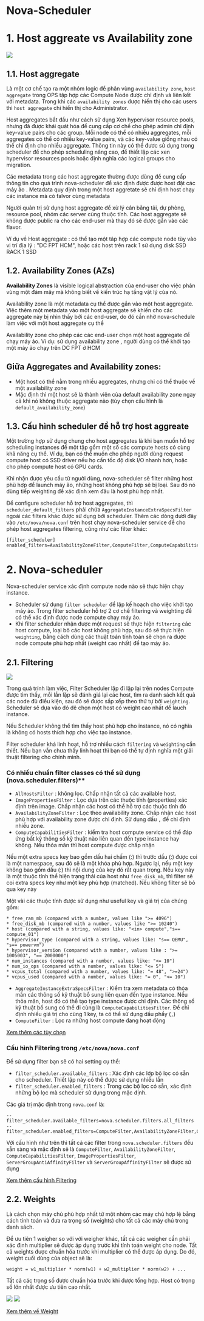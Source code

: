 # Nova-Scheduler

# 1. Host aggreate vs Availability zone

<img src="..\images\Screenshot_94.png">

## 1.1. Host aggregate
Là một cơ chế tạo ra một nhóm logic để phân vùng `availability zone`, `host aggregate` trong OPS tập hợp các Compute Node được chỉ định và liên kết với metadata. Trong khi các `availability zones` được hiển thị cho các users thì `host aggregate` chỉ hiển thị cho Administrator.

Host aggregates bắt đầu như cách sử dụng Xen hypervisor resource pools, nhưng đã được khái quát hóa để cung cấp cơ chế cho phép admin chỉ định key-value pairs cho các group. Mỗi node có thể có nhiều aggregates, mỗi aggregates có thể có nhiều key-value pairs, và các key-value giống nhau có thể chỉ định cho nhiều aggregate. Thông tin này có thể đươc sử dụng trong scheduler để cho phép scheduling nâng cao, để thiết lập các xen hypervisor resources pools hoặc định nghĩa các logical groups cho migration.

Các metadata trong các host aggregate thường được dùng để cung cấp thông tin cho quá trình nova-scheduler để xác định được được host đặt các mảy ảo . Metadata quy định trong một host aggretate sẽ chỉ định host chạy các instance mà có falvor cùng metadata

Người quản trị sử dụng host aggregate để xử lý cân bằng tải, dự phòng, resource pool, nhóm các server cùng thuộc tính. Các host aggregate sẽ không được public ra cho các end-user mà thay đó sẽ được gắn vào các flavor.

Ví dụ về Host aggregate : có thể tạo một tâp hợp các compute node tùy vào vị trí địa lý : "DC FPT HCM", hoặc các host trên rack 1 sử dụng disk SSD RACK 1 SSD

## 1.2. Availability Zones (AZs)
**Availability Zones** là visible logical abstraction của end-user cho việc phân vùng một đám mây mà không biết về kiến trúc hạ tầng vật lý của nó.

Availability zone là một metadata cụ thể được gắn vào một host aggregate. Việc thêm một metadata vào một host aggregate sẽ khiến cho các aggregate này bị nhìn thấy bởi các end-user, do đó cần nhờ nova-schedule làm việc với một host aggregate cụ thể

Availability zone cho phép các các end-user chọn một host aggregate để chạy máy ảo. Ví dụ: sử dụng availability zone , người dùng có thể khởi tạo một máy ảo chạy trên DC FPT ở HCM


## Giữa Aggregates and Availability zones:
- Một host có thể nằm trong nhiều aggregates, nhưng chỉ có thể thuộc về một availability zone
- Mặc định thì một host sẽ là thành viên của default availability zone ngay cả khi nó không thuộc aggregate nào (tùy chọn cấu hình là `default_availability_zone`)

## 1.3. Cấu hình scheduler để hỗ trợ host aggreate
Một trường hợp sử dụng chung cho host aggregates là khi bạn muốn hỗ trợ scheduling instances để một tập gồm một số các compute hosts có cùng khả năng cụ thể. Ví dụ, bạn có thể muốn cho phép người dùng request compute host có SSD driver nếu họ cần tốc độ disk I/O nhanh hơn, hoặc cho phép compute host có GPU cards.

Khi nhận được yêu cầu từ người dùng, nova-scheduler sẽ filter những host phù hợp để launch máy ảo, những host không phù hợp sẽ bị loại. Sau đó nó dùng tiếp weighting để xác định xem đâu là host phù hợp nhất. 

Để configure scheduler hỗ trợ host aggregates, thì `scheduler_default_filters` phải chứa `AggregateInstanceExtraSpecsFilter` ngoài các filters khác được sử dụng bởi scheduler. Thêm các dòng dưới đây vào `/etc/nova/nova.conf` trên host chạy nova-scheduler service để cho phép host aggregates filtering, cũng như các filter khác:
```
[filter_scheduler]
enabled_filters=AvailabilityZoneFilter,ComputeFilter,ComputeCapabilitiesFilter,ImagePropertiesFilter,ServerGroupAntiAffinityFilter,ServerGroupAffinityFilter,AggregateInstanceExtraSpecsFilter
```

# 2. Nova-scheduler
Nova-scheduler service xác định compute node nào sẽ thực hiện chạy instance.

- Scheduler sử dụng `filter scheduler` để lập kế hoạch cho việc khởi tạo máy ảo. Trong filter scheduler hỗ trợ 2 cơ chế filtering và weighting để có thể xác định được node compute chạy máy ảo.
- Khi filter scheduler nhận được một request sẽ thực hiện `filtering` các host compute, loại bỏ các host không phù hợp, sau đó sẽ thực hiện `weighting`, bằng cách dùng các thuật toán tính toán sẽ chọn ra được node compute phù hợp nhất (weight cao nhất) để tạo máy ảo.

## 2.1. Filtering
<img src="..\images\Screenshot_81.png">

Trong quá trính làm việc, Filter Scheduler lặp đi lặp lại trên nodes Compute được tìm thấy, mỗi lần lặp sẽ đánh giá lại các host, tìm ra danh sách kết quả các node đủ điều kiện, sau đó sẽ được sắp xếp theo thứ tự bởi `weighting`. Scheduler sẽ dựa vào đó đê chọn một host có weight cao nhất để lauch instance.

Nếu Scheduler không thể tìm thấy host phù hợp cho instance, nó có nghĩa là không có hosts thích hợp cho việc tạo instance.

Filter scheduler khá linh hoạt, hỗ trợ nhiều cách `filtering` và `weighting` cần thiết. Nếu bạn vẫn chưa thấy linh hoạt thì bạn có thể tự định nghĩa một giải thuật filtering cho chính mình.

### Có nhiều chuẩn filter classes có thể sử dụng (nova.scheduler.filters)**
- `AllHostsFilter` : không lọc. Chấp nhận tất cả các available host.
- `ImagePropertiesFilter` : Lọc dựa trên các thuộc tính (properties) xác định trên image. Chấp nhận các host có thể hỗ trợ các thuộc tính đó
- `AvailabilityZoneFilter` : Lọc theo availability zone. Chấp nhận các host phù hợp với availability zone được chỉ định. Sử dụng dấu `,` để chỉ định nhiều zone.
- `ComputeCapabilitiesFilter` : kiểm tra host compute service có thể đáp ứng bất kỳ thông số kỹ thuật nào liên quan đến type instance hay không. Nếu thỏa mãn thì host compute được chấp nhận

Nếu một extra specs key bao gồm dấu hai chấm (:) thì trước dấu (:) được coi là một namespace, sau đó sẽ là một khóa phù hợp. Ngược lại, nếu một key không bao gồm dấu (:) thì nội dung của key đó rất quan trọng. Nếu key này là một thuộc tính thể hiện trạng thái của host như `free_disk_mb`, thì filter sẽ coi extra specs key như một key phù hợp (matched). Nếu không filter sẽ bỏ qua key này

Một vài các thuộc tính được sử dụng như useful key và giá trị của chúng gồm:
```
* free_ram_mb (compared with a number, values like ">= 4096")
* free_disk_mb (compared with a number, values like ">= 10240")
* host (compared with a string, values like: "<in> compute","s== compute_01")
* hypervisor_type (compared with a string, values like: "s== QEMU", "s== powervm")
* hypervisor_version (compared with a number, values like : ">= 1005003", "== 2000000")
* num_instances (compared with a number, values like: "<= 10")
* num_io_ops (compared with a number, values like: "<= 5")
* vcpus_total (compared with a number, values like: "= 48", ">=24")
* vcpus_used (compared with a number, values like: "= 0", "<= 10")
```

- `AggregateInstanceExtraSpecsFilter` : Kiểm tra xem metadata có thỏa mãn các thông số kỹ thuật bổ sung liên quan đến type instance. Nếu thỏa mãn, host đó có thể tạo type instance được chỉ định. Các thông số kỹ thuật bổ sung có thể đi cùng là `ComputeCapabilitiesFilter`. Để chỉ định nhiều giá trị cho cùng 1 key, ta có thể sử dụng dấu phẩy (`,`)
- `ComputeFilter` : Lọc ra những host compute đang hoạt động

[Xem thêm các tùy chọn](https://docs.openstack.org/nova/latest/user/filter-scheduler.html)

### Cấu hình Filtering trong `/etc/nova/nova.conf`
Để sử dụng filter bạn sẽ có hai setting cụ thể:
- `filter_scheduler.available_filters` : Xác định các lớp bộ lọc có sẵn cho scheduler. Thiết lập này có thể được sử dụng nhiều lần
- `filter_scheduler.enabled_filters` : Trong các bộ lọc có sẵn, xác định những bộ lọc mà scheduler sử dụng trong mặc định.

Các giá trị mặc định trong `nova.conf` là:
```
--filter_scheduler.available_filters=nova.scheduler.filters.all_filters
--filter_scheduler.enabled_filters=ComputeFilter,AvailabilityZoneFilter,ComputeCapabilitiesFilter,ImagePropertiesFilter,ServerGroupAntiAffinityFilter,ServerGroupAffinityFilter
```
Với cấu hình như trên thì tất cả các filter trong `nova.scheduler.filters` đều sẵn sàng và mặc định sẽ là `ComputeFilter`, `AvailabilityZoneFilter`, `ComputeCapabilitiesFilter`, `ImagePropertiesFilter`, `ServerGroupAntiAffinityFilter` và `ServerGroupAffinityFilter` sẽ được sử dụng

[Xem thêm cấu hình Filtering](https://docs.openstack.org/nova/train/admin/configuration/schedulers.html)

## 2.2. Weights
Là cách chọn máy chủ phù hợp nhất từ một nhóm các máy chủ hợp lệ bằng cách tính toán và đưa ra trọng số (weights) cho tất cả các máy chủ trong danh sách.

Để ưu tiên 1 weigher so với với weigher khác, tất cả các weigher cần phải xác định multiplier sẽ được áp dụng trước khi tính toán weight cho node. Tất cả weights được chuẩn hóa trước khi multiplier có thể được áp dụng. Do đó, weight cuối dùng của object sẽ là:
```
weight = w1_multiplier * norm(w1) + w2_multiplier * norm(w2) + ...
```

Tất cả các trọng số được chuẩn hóa trước khi được tổng hợp. Host có trọng số lớn nhất được ưu tiên cao nhất.

<img src="..\images\Screenshot_82.png">

<img src="..\images\Screenshot_83.png">

[Xem thêm về Weight](https://docs.openstack.org/nova/train/admin/configuration/schedulers.html#weights)